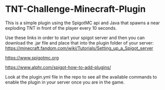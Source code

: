 # TNT-Challenge-Minecraft-Plugin
This is a simple plugin using the SpigotMC api and Java that spawns a near exploding TNT in front of the player every 10 seconds. 

Use these links in order to start your spigot server and then you can download the .jar file and place that into the plugin folder of your server:
https://minecraft.fandom.com/wiki/Tutorials/Setting_up_a_Spigot_server


https://www.spigotmc.org


https://www.alphr.com/spigot-how-to-add-plugins/

Look at the plugin.yml file in the repo to see all the available commands to enable the plugin in your server once you are in the game.
